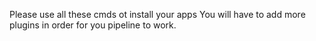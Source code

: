 Please use all these cmds ot install your apps
You will have to add more plugins in order for you pipeline to work.
